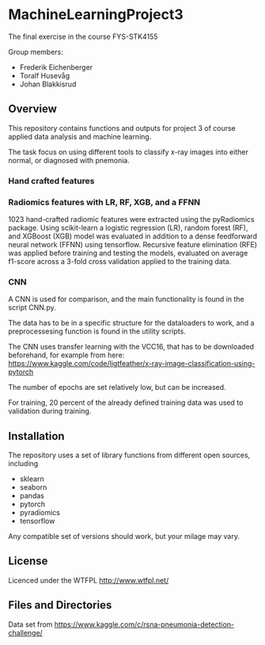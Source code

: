 # MachineLearningProject3
The final exercise in the course FYS-STK4155

Group members:

* Frederik Eichenberger
* Toralf Husevåg
* Johan Blakkisrud

## Overview
This repository contains functions and outputs for project 3 of course applied data analysis and machine learning.

The task focus on using different tools to classify x-ray images into either normal, or diagnosed with pnemonia.

### Hand crafted features
### Radiomics features with LR, RF, XGB, and a FFNN
1023 hand-crafted radiomic features were extracted using the pyRadiomics package. Using scikit-learn a logistic regression (LR), random forest (RF), and XGBoost (XGB) model was evaluated in addition to a dense feedforward neural network (FFNN) using tensorflow. Recursive feature elimination (RFE) was applied before training and testing the models, evaluated on average f1-score across a 3-fold cross validation applied to the training data.

### CNN

A CNN is used for comparison, and the main functionality is found in the script CNN.py.

The data has to be in a specific structure for the dataloaders to work, and a preprocessesing function is found in the utility scripts.

The CNN uses transfer learning with the VCC16, that has to be downloaded beforehand, for example from here: https://www.kaggle.com/code/ligtfeather/x-ray-image-classification-using-pytorch

The number of epochs are set relatively low, but can be increased.

For training, 20 percent of the already defined training data was used to validation during training.

## Installation

The repository uses a set of library functions from different open sources, including

* sklearn
* seaborn
* pandas
* pytorch
* pyradiomics
* tensorflow
 
Any compatible set of versions should work, but your milage may vary.

## License
Licenced under the WTFPL http://www.wtfpl.net/


## Files and Directories

Data set from https://www.kaggle.com/c/rsna-pneumonia-detection-challenge/
